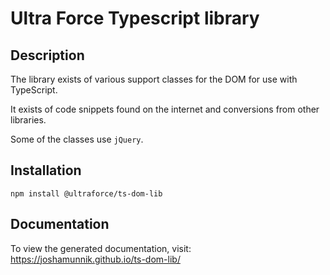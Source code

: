 # Ultra Force Typescript library

## Description

The library exists of various support classes for the DOM for use with TypeScript.

It exists of code snippets found on the internet and conversions from other libraries.

Some of the classes use `jQuery`.

## Installation

`npm install @ultraforce/ts-dom-lib`

## Documentation

To view the generated documentation, visit: https://joshamunnik.github.io/ts-dom-lib/

